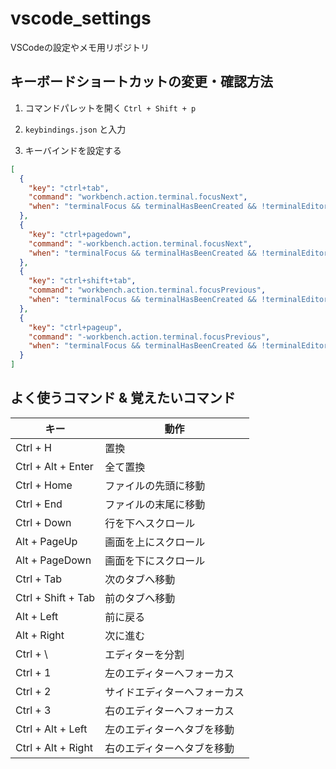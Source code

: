 # vscode_settings
VSCodeの設定やメモ用リポジトリ

## キーボードショートカットの変更・確認方法
1. コマンドパレットを開く
```Ctrl + Shift + p```

2. ```keybindings.json``` と入力

3. キーバインドを設定する
```keybindings.json
[
  {
    "key": "ctrl+tab",
    "command": "workbench.action.terminal.focusNext",
    "when": "terminalFocus && terminalHasBeenCreated && !terminalEditorFocus || terminalFocus && terminalProcessSupported && !terminalEditorFocus"
  },
  {
    "key": "ctrl+pagedown",
    "command": "-workbench.action.terminal.focusNext",
    "when": "terminalFocus && terminalHasBeenCreated && !terminalEditorFocus || terminalFocus && terminalProcessSupported && !terminalEditorFocus"
  },
  {
    "key": "ctrl+shift+tab",
    "command": "workbench.action.terminal.focusPrevious",
    "when": "terminalFocus && terminalHasBeenCreated && !terminalEditorFocus || terminalFocus && terminalProcessSupported && !terminalEditorFocus"
  },
  {
    "key": "ctrl+pageup",
    "command": "-workbench.action.terminal.focusPrevious",
    "when": "terminalFocus && terminalHasBeenCreated && !terminalEditorFocus || terminalFocus && terminalProcessSupported && !terminalEditorFocus"
  }
]
```

## よく使うコマンド & 覚えたいコマンド
| キー | 動作 |
| - | - |
| Ctrl + H | 置換 |
| Ctrl + Alt + Enter | 全て置換 |
| Ctrl + Home | ファイルの先頭に移動 |
| Ctrl + End | ファイルの末尾に移動 |
| Ctrl + Down | 行を下へスクロール |
| Alt + PageUp | 画面を上にスクロール |
| Alt + PageDown | 画面を下にスクロール |
| Ctrl + Tab | 次のタブへ移動 |
| Ctrl + Shift + Tab | 前のタブへ移動 |
| Alt + Left | 前に戻る |
| Alt + Right | 次に進む |
| Ctrl + \ | エディターを分割 |
| Ctrl + 1 | 左のエディターへフォーカス |
| Ctrl + 2 | サイドエディターへフォーカス |
| Ctrl + 3 | 右のエディターへフォーカス |
| Ctrl + Alt + Left | 左のエディターへタブを移動 |
| Ctrl + Alt + Right | 右のエディターへタブを移動 |